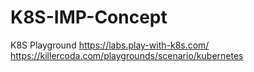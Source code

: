 # K8S-IMP-Concept
K8S Playground
  https://labs.play-with-k8s.com/
  https://killercoda.com/playgrounds/scenario/kubernetes
